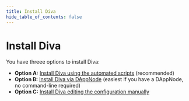 ```yaml
---
title: Install Diva
hide_table_of_contents: false
---
```


#  Install Diva

You have threee options to install Diva:

- **Option A:** [Install Diva using the automated scripts](scripts/install-docker) (recommended)
- **Option B:** [Install Diva via DAppNode](dappnode) (easiest if you have a DAppNode, no command-line required)
- **Option C:** [Install Diva editing the configuration manually](manual/install-docker)
